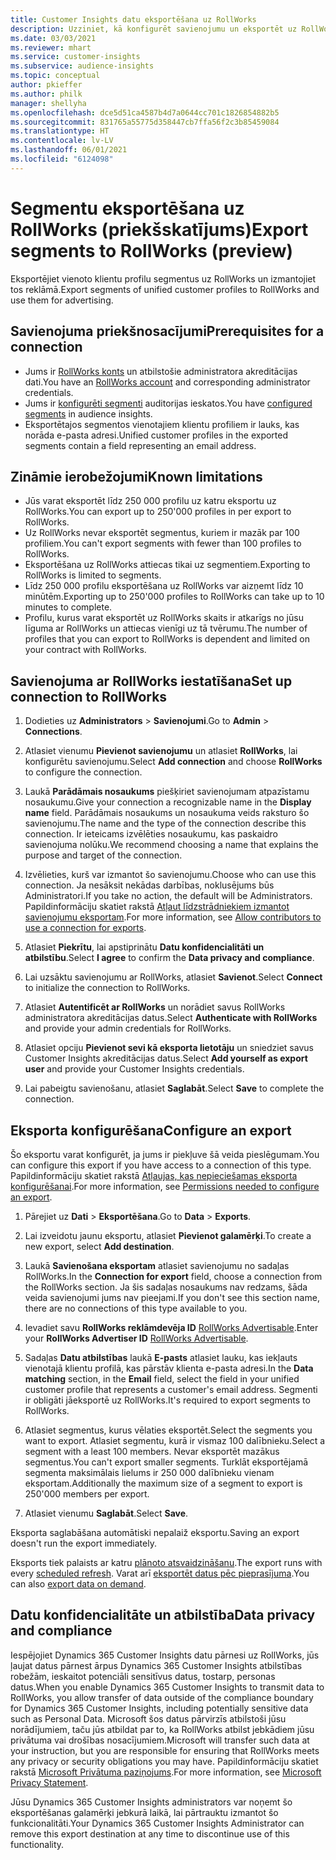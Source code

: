 ```yaml
---
title: Customer Insights datu eksportēšana uz RollWorks
description: Uzziniet, kā konfigurēt savienojumu un eksportēt uz RollWorks.
ms.date: 03/03/2021
ms.reviewer: mhart
ms.service: customer-insights
ms.subservice: audience-insights
ms.topic: conceptual
author: pkieffer
ms.author: philk
manager: shellyha
ms.openlocfilehash: dce5d51ca4587b4d7a0644cc701c1826854882b5
ms.sourcegitcommit: 831765a55775d358447cb7ffa56f2c3b85459084
ms.translationtype: HT
ms.contentlocale: lv-LV
ms.lasthandoff: 06/01/2021
ms.locfileid: "6124098"
---
```

# <a name="export-segments-to-rollworks-preview"></a><span data-ttu-id="7585b-103">Segmentu eksportēšana uz RollWorks (priekšskatījums)</span><span class="sxs-lookup"><span data-stu-id="7585b-103">Export segments to RollWorks (preview)</span></span>

<span data-ttu-id="7585b-104">Eksportējiet vienoto klientu profilu segmentus uz RollWorks un izmantojiet tos reklāmā.</span><span class="sxs-lookup"><span data-stu-id="7585b-104">Export segments of unified customer profiles to RollWorks and use them for advertising.</span></span> 

## <a name="prerequisites-for-a-connection"></a><span data-ttu-id="7585b-105">Savienojuma priekšnosacījumi</span><span class="sxs-lookup"><span data-stu-id="7585b-105">Prerequisites for a connection</span></span>

-   <span data-ttu-id="7585b-106">Jums ir [RollWorks konts](https://www.rollworks.com/) un atbilstošie administratora akreditācijas dati.</span><span class="sxs-lookup"><span data-stu-id="7585b-106">You have an [RollWorks account](https://www.rollworks.com/) and corresponding administrator credentials.</span></span>
-   <span data-ttu-id="7585b-107">Jums ir [konfigurēti segmenti](segments.md) auditorijas ieskatos.</span><span class="sxs-lookup"><span data-stu-id="7585b-107">You have [configured segments](segments.md) in audience insights.</span></span>
-   <span data-ttu-id="7585b-108">Eksportētajos segmentos vienotajiem klientu profiliem ir lauks, kas norāda e-pasta adresi.</span><span class="sxs-lookup"><span data-stu-id="7585b-108">Unified customer profiles in the exported segments contain a field representing an email address.</span></span>

## <a name="known-limitations"></a><span data-ttu-id="7585b-109">Zināmie ierobežojumi</span><span class="sxs-lookup"><span data-stu-id="7585b-109">Known limitations</span></span>

- <span data-ttu-id="7585b-110">Jūs varat eksportēt līdz 250 000 profilu uz katru eksportu uz RollWorks.</span><span class="sxs-lookup"><span data-stu-id="7585b-110">You can export up to 250'000 profiles in per export to RollWorks.</span></span>
- <span data-ttu-id="7585b-111">Uz RollWorks nevar eksportēt segmentus, kuriem ir mazāk par 100 profiliem.</span><span class="sxs-lookup"><span data-stu-id="7585b-111">You can't export segments with fewer than 100 profiles to RollWorks.</span></span> 
- <span data-ttu-id="7585b-112">Eksportēšana uz RollWorks attiecas tikai uz segmentiem.</span><span class="sxs-lookup"><span data-stu-id="7585b-112">Exporting to RollWorks is limited to segments.</span></span>
- <span data-ttu-id="7585b-113">Līdz 250 000 profilu eksportēšana uz RollWorks var aizņemt līdz 10 minūtēm.</span><span class="sxs-lookup"><span data-stu-id="7585b-113">Exporting up to 250'000 profiles to RollWorks can take up to 10 minutes to complete.</span></span> 
- <span data-ttu-id="7585b-114">Profilu, kurus varat eksportēt uz RollWorks skaits ir atkarīgs no jūsu līguma ar RollWorks un attiecas vienīgi uz tā tvērumu.</span><span class="sxs-lookup"><span data-stu-id="7585b-114">The number of profiles that you can export to RollWorks is dependent and limited on your contract with RollWorks.</span></span>

## <a name="set-up-connection-to-rollworks"></a><span data-ttu-id="7585b-115">Savienojuma ar RollWorks iestatīšana</span><span class="sxs-lookup"><span data-stu-id="7585b-115">Set up connection to RollWorks</span></span>

1. <span data-ttu-id="7585b-116">Dodieties uz **Administrators** > **Savienojumi**.</span><span class="sxs-lookup"><span data-stu-id="7585b-116">Go to **Admin** > **Connections**.</span></span>

1. <span data-ttu-id="7585b-117">Atlasiet vienumu **Pievienot savienojumu** un atlasiet **RollWorks**, lai konfigurētu savienojumu.</span><span class="sxs-lookup"><span data-stu-id="7585b-117">Select **Add connection** and choose **RollWorks** to configure the connection.</span></span>

1. <span data-ttu-id="7585b-118">Laukā **Parādāmais nosaukums** piešķiriet savienojumam atpazīstamu nosaukumu.</span><span class="sxs-lookup"><span data-stu-id="7585b-118">Give your connection a recognizable name in the **Display name** field.</span></span> <span data-ttu-id="7585b-119">Parādāmais nosaukums un nosaukuma veids raksturo šo savienojumu.</span><span class="sxs-lookup"><span data-stu-id="7585b-119">The name and the type of the connection describe this connection.</span></span> <span data-ttu-id="7585b-120">Ir ieteicams izvēlēties nosaukumu, kas paskaidro savienojuma nolūku.</span><span class="sxs-lookup"><span data-stu-id="7585b-120">We recommend choosing a name that explains the purpose and target of the connection.</span></span>

1. <span data-ttu-id="7585b-121">Izvēlieties, kurš var izmantot šo savienojumu.</span><span class="sxs-lookup"><span data-stu-id="7585b-121">Choose who can use this connection.</span></span> <span data-ttu-id="7585b-122">Ja nesāksit nekādas darbības, noklusējums būs Administratori.</span><span class="sxs-lookup"><span data-stu-id="7585b-122">If you take no action, the default will be Administrators.</span></span> <span data-ttu-id="7585b-123">Papildinformāciju skatiet rakstā [Atļaut līdzstrādniekiem izmantot savienojumu eksportam](connections.md#allow-contributors-to-use-a-connection-for-exports).</span><span class="sxs-lookup"><span data-stu-id="7585b-123">For more information, see [Allow contributors to use a connection for exports](connections.md#allow-contributors-to-use-a-connection-for-exports).</span></span>

1. <span data-ttu-id="7585b-124">Atlasiet **Piekrītu**, lai apstiprinātu **Datu konfidencialitāti un atbilstību**.</span><span class="sxs-lookup"><span data-stu-id="7585b-124">Select **I agree** to confirm the **Data privacy and compliance**.</span></span>

1. <span data-ttu-id="7585b-125">Lai uzsāktu savienojumu ar RollWorks, atlasiet **Savienot**.</span><span class="sxs-lookup"><span data-stu-id="7585b-125">Select **Connect** to initialize the connection to RollWorks.</span></span>

1. <span data-ttu-id="7585b-126">Atlasiet **Autentificēt ar RollWorks** un norādiet savus RollWorks administratora akreditācijas datus.</span><span class="sxs-lookup"><span data-stu-id="7585b-126">Select **Authenticate with RollWorks** and provide your admin credentials for RollWorks.</span></span>

1. <span data-ttu-id="7585b-127">Atlasiet opciju **Pievienot sevi kā eksporta lietotāju** un sniedziet savus Customer Insights akreditācijas datus.</span><span class="sxs-lookup"><span data-stu-id="7585b-127">Select **Add yourself as export user** and provide your Customer Insights credentials.</span></span>

1. <span data-ttu-id="7585b-128">Lai pabeigtu savienošanu, atlasiet **Saglabāt**.</span><span class="sxs-lookup"><span data-stu-id="7585b-128">Select **Save** to complete the connection.</span></span>

## <a name="configure-an-export"></a><span data-ttu-id="7585b-129">Eksporta konfigurēšana</span><span class="sxs-lookup"><span data-stu-id="7585b-129">Configure an export</span></span>

<span data-ttu-id="7585b-130">Šo eksportu varat konfigurēt, ja jums ir piekļuve šā veida pieslēgumam.</span><span class="sxs-lookup"><span data-stu-id="7585b-130">You can configure this export if you have access to a connection of this type.</span></span> <span data-ttu-id="7585b-131">Papildinformāciju skatiet rakstā [Atļaujas, kas nepieciešamas eksporta konfigurēšanai](export-destinations.md#set-up-a-new-export).</span><span class="sxs-lookup"><span data-stu-id="7585b-131">For more information, see [Permissions needed to configure an export](export-destinations.md#set-up-a-new-export).</span></span>

1. <span data-ttu-id="7585b-132">Pārejiet uz **Dati** > **Eksportēšana**.</span><span class="sxs-lookup"><span data-stu-id="7585b-132">Go to **Data** > **Exports**.</span></span>

1. <span data-ttu-id="7585b-133">Lai izveidotu jaunu eksportu, atlasiet **Pievienot galamērķi**.</span><span class="sxs-lookup"><span data-stu-id="7585b-133">To create a new export, select **Add destination**.</span></span>

1. <span data-ttu-id="7585b-134">Laukā **Savienošana eksportam** atlasiet savienojumu no sadaļas RollWorks.</span><span class="sxs-lookup"><span data-stu-id="7585b-134">In the **Connection for export** field, choose a connection from the RollWorks section.</span></span> <span data-ttu-id="7585b-135">Ja šis sadaļas nosaukums nav redzams, šāda veida savienojumi jums nav pieejami.</span><span class="sxs-lookup"><span data-stu-id="7585b-135">If you don't see this section name, there are no connections of this type available to you.</span></span>

1. <span data-ttu-id="7585b-136">Ievadiet savu **RollWorks reklāmdevēja ID** [RollWorks Advertisable](https://help.adroll.com/hc/articles/212011838-Advertiser-Profiles).</span><span class="sxs-lookup"><span data-stu-id="7585b-136">Enter your **RollWorks Advertiser ID** [RollWorks Advertisable](https://help.adroll.com/hc/articles/212011838-Advertiser-Profiles).</span></span>

3. <span data-ttu-id="7585b-137">Sadaļas **Datu atbilstības** laukā **E-pasts** atlasiet lauku, kas iekļauts vienotajā klientu profilā, kas pārstāv klienta e-pasta adresi.</span><span class="sxs-lookup"><span data-stu-id="7585b-137">In the **Data matching** section, in the **Email** field, select the field in your unified customer profile that represents a customer's email address.</span></span> <span data-ttu-id="7585b-138">Segmenti ir obligāti jāeksportē uz RollWorks.</span><span class="sxs-lookup"><span data-stu-id="7585b-138">It's required to export segments to RollWorks.</span></span>

1. <span data-ttu-id="7585b-139">Atlasiet segmentus, kurus vēlaties eksportēt.</span><span class="sxs-lookup"><span data-stu-id="7585b-139">Select the segments you want to export.</span></span> <span data-ttu-id="7585b-140">Atlasiet segmentu, kurā ir vismaz 100 dalībnieku.</span><span class="sxs-lookup"><span data-stu-id="7585b-140">Select a segment with a least 100 members.</span></span> <span data-ttu-id="7585b-141">Nevar eksportēt mazākus segmentus.</span><span class="sxs-lookup"><span data-stu-id="7585b-141">You can't export smaller segments.</span></span> <span data-ttu-id="7585b-142">Turklāt eksportējamā segmenta maksimālais lielums ir 250 000 dalībnieku vienam eksportam.</span><span class="sxs-lookup"><span data-stu-id="7585b-142">Additionally the maximum size of a segment to export is 250'000 members per export.</span></span> 

1. <span data-ttu-id="7585b-143">Atlasiet vienumu **Saglabāt**.</span><span class="sxs-lookup"><span data-stu-id="7585b-143">Select **Save**.</span></span>

<span data-ttu-id="7585b-144">Eksporta saglabāšana automātiski nepalaiž eksportu.</span><span class="sxs-lookup"><span data-stu-id="7585b-144">Saving an export doesn't run the export immediately.</span></span>

<span data-ttu-id="7585b-145">Eksports tiek palaists ar katru [plānoto atsvaidzināšanu](system.md#schedule-tab).</span><span class="sxs-lookup"><span data-stu-id="7585b-145">The export runs with every [scheduled refresh](system.md#schedule-tab).</span></span> <span data-ttu-id="7585b-146">Varat arī [eksportēt datus pēc pieprasījuma](export-destinations.md#run-exports-on-demand).</span><span class="sxs-lookup"><span data-stu-id="7585b-146">You can also [export data on demand](export-destinations.md#run-exports-on-demand).</span></span> 


## <a name="data-privacy-and-compliance"></a><span data-ttu-id="7585b-147">Datu konfidencialitāte un atbilstība</span><span class="sxs-lookup"><span data-stu-id="7585b-147">Data privacy and compliance</span></span>

<span data-ttu-id="7585b-148">Iespējojiet Dynamics 365 Customer Insights datu pārnesi uz RollWorks, jūs ļaujat datus pārnest ārpus Dynamics 365 Customer Insights atbilstības robežām, ieskaitot potenciāli sensitīvus datus, tostarp, personas datus.</span><span class="sxs-lookup"><span data-stu-id="7585b-148">When you enable Dynamics 365 Customer Insights to transmit data to RollWorks, you allow transfer of data outside of the compliance boundary for Dynamics 365 Customer Insights, including potentially sensitive data such as Personal Data.</span></span> <span data-ttu-id="7585b-149">Microsoft šos datus pārvirzīs atbilstoši jūsu norādījumiem, taču jūs atbildat par to, ka RollWorks atbilst jebkādiem jūsu privātuma vai drošības nosacījumiem.</span><span class="sxs-lookup"><span data-stu-id="7585b-149">Microsoft will transfer such data at your instruction, but you are responsible for ensuring that RollWorks meets any privacy or security obligations you may have.</span></span> <span data-ttu-id="7585b-150">Papildinformāciju skatiet rakstā [Microsoft Privātuma paziņojums](https://go.microsoft.com/fwlink/?linkid=396732).</span><span class="sxs-lookup"><span data-stu-id="7585b-150">For more information, see [Microsoft Privacy Statement](https://go.microsoft.com/fwlink/?linkid=396732).</span></span>

<span data-ttu-id="7585b-151">Jūsu Dynamics 365 Customer Insights administrators var noņemt šo eksportēšanas galamērķi jebkurā laikā, lai pārtrauktu izmantot šo funkcionalitāti.</span><span class="sxs-lookup"><span data-stu-id="7585b-151">Your Dynamics 365 Customer Insights Administrator can remove this export destination at any time to discontinue use of this functionality.</span></span>
